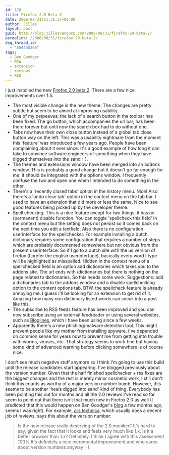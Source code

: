 ```yaml
---
id: 178
title: Firefox 2.0 Beta 2
date: 2006-08-31T21:36:37+00:00
author: Jilles
layout: post
guid: http://blog.jillesvangurp.com/2006/08/31/firefox-20-beta-2/
permalink: /2006/08/31/firefox-20-beta-2/
dsq_thread_id:
  - "554445266"
tags:
  - Ben Goodger
  - BTW
  - extension
  - reviews
  - RSS
---
```

I just installed the new [Firefox 2.0 beta 2](http://www.mozilla.org/projects/bonecho/releases/2.0b2.html). There are a few nice improvements over 1.5:

- The most visible change is the new theme. The changes are pretty subtle but seem to be aimed at improving usability.
- One of my petpeeves: the lack of a search button in the toolbar has been fixed. The go button, which accompanies the url bar, has been there forever but until now the search box had to do without one.
- Tabs now have their own close button instead of a global tab close button way on the left. This was a usability nightmare from the moment this 'feature' was introduced a few years ago. People have been complaining about it ever since. It's a good example of how long it can take to convince software engineers of something when they have digged themselves into the sand :-).
- The themes and extensions window have been merged into an addons window. This is probably a good change but it doesn't go far enough for me: it should be integrated with the options window. I frequently confuse the two and open one when I intended to do something in the other.
- There's a 'recently closed tabs' option in the history menu. Nice! Also there's a 'undo close tab' option in the context menu on the tab bar. I used to have an extension that did more or less the same. Nice to see good features being picked up by the developer theme.
- Spell checking. This is a nice feature except for two things: it has no (permanent) disable function. You can toggle 'spellcheck this field' in the context menu but the setting does not persist so it comes back on the next time you edit a textfield. Also there is no configuration userinterface for the spellchecker. For example installing a dutch dictionary requires some configuration that requires a number of steps which are probably documented somewhere but not obvious from the present userinterface. So if I go to a dutch site with the us version of firefox (I prefer the english userinterface), basically every word I type will be highlighted as misspelled. Hidden in the context menu of a spellchecked field is an option add dictionaries which takes you to the addons site. The url ends with /dictionaries but there is nothing on the page related to dictionaries. So this needs some work. Suggestions: add a dictionaries tab to the addons window and a disable spellchecking option to the content options tab. BTW. the spellcheck feature is already annoying me. I guess I'll be looking for an extension to get rid of it. Amazing how many non dictionary listed words can sneak into a post like this.
- The subscribe to RSS feeds feature has been improved and you can now subscribe using an external feedreader or using several websites, such as [Bloglines](http://www.bloglines.com), which I have been using since a few weeks.
- Apparently there's a new phishing/malware detection tool. This might prevent people like my mother from installing spyware. I've depended on common sense for years now to prevent me from getting into trouble with worms, viruses, etc. That strategy seems to work fine but having some kind of advanced warning before clicking somewhere is of course nice.

I don't see much negative stuff anymore so I think I'm going to use this build until the release candidates start appearing. I've blogged previously about the version number. Given that the half finished spellchecker + rss fixes are the biggest changes and the rest is merely minor cosmetic work, I still don't think this counts as worthy of a major version number bumb. However, this seems to be another 'heels digged into sand' kind of thing. Everybody has been pointing this out for months and all the 2.0 reviews I've read so far seem to point out that there isn't that much new in Firefox 2.0 as well  (I predicted that this would happen on Ben Goodger's [blog](http://weblogs.mozillazine.org/ben/archives/010109.html) a few months ago, seems I was right). For example, [ars technica](http://arstechnica.com/news.ars/post/20060710-7229.html), which usually does a decent job of reviews, says this about the version number:
> Is the new release really deserving of the 2.0 moniker? It's hard to say, given the fact that it looks and feels very much like 1.x. Is it a better browser than 1.x? Definitely.
I think I agree with this assessment 100% It's definitely a nice incremental improvement and who cares about version numbers anyway :-).